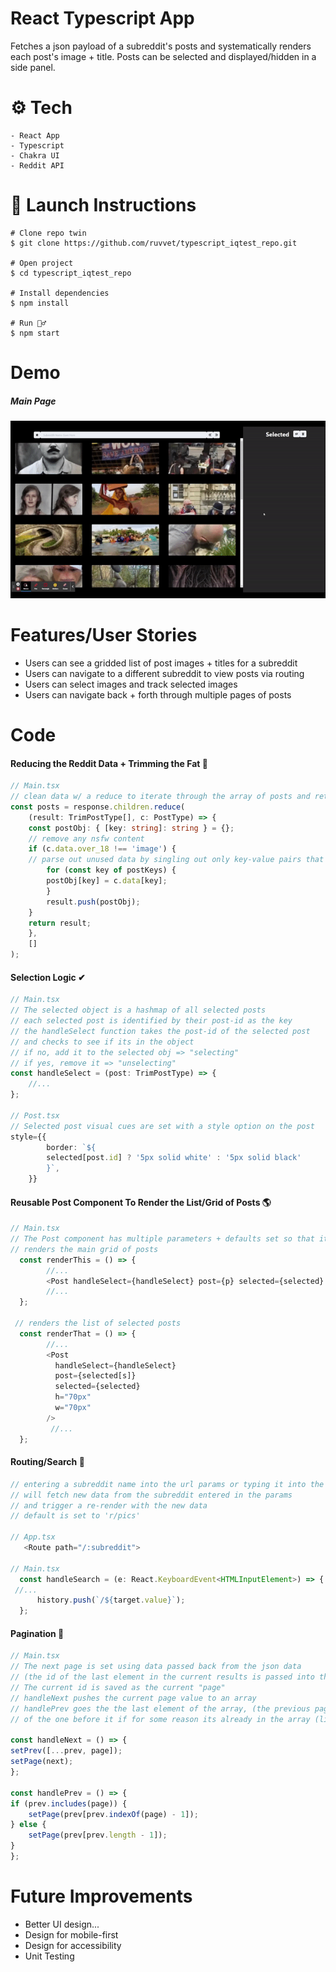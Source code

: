 # React Typescript App

Fetches a json payload of a subreddit's posts and systematically renders each post's image + title. Posts can be selected and displayed/hidden in a side panel.

# ⚙ Tech
```
- React App
- Typescript
- Chakra UI
- Reddit API
```

# 🚀 Launch Instructions
```
# Clone repo twin
$ git clone https://github.com/ruvvet/typescript_iqtest_repo.git

# Open project
$ cd typescript_iqtest_repo

# Install dependencies
$ npm install

# Run 🏃‍♂️
$ npm start

```
# Demo
##### Main Page
![Main](https://github.com/ruvvet/typescript_iqtest_repo/blob/master/public/main.gif)
# Features/User Stories

* Users can see a gridded list of post images + titles for a subreddit
* Users can navigate to a different subreddit to view posts via routing
* Users can select images and track selected images
* Users can navigate back + forth through multiple pages of posts

# Code
#### Reducing the Reddit Data + Trimming the Fat 🔪
```ts
// Main.tsx
// clean data w/ a reduce to iterate through the array of posts and return only what is needed
const posts = response.children.reduce(
    (result: TrimPostType[], c: PostType) => {
    const postObj: { [key: string]: string } = {};
    // remove any nsfw content
    if (c.data.over_18 !== 'image') {
    // parse out unused data by singling out only key-value pairs that match the postKeys array
        for (const key of postKeys) {
        postObj[key] = c.data[key];
        }
        result.push(postObj);
    }
    return result;
    },
    []
);
```
#### Selection Logic ✔
```ts
// Main.tsx
// The selected object is a hashmap of all selected posts
// each selected post is identified by their post-id as the key
// the handleSelect function takes the post-id of the selected post
// and checks to see if its in the object
// if no, add it to the selected obj => "selecting"
// if yes, remove it => "unselecting"
const handleSelect = (post: TrimPostType) => {
    //...
};

// Post.tsx
// Selected post visual cues are set with a style option on the post
style={{
        border: `${
        selected[post.id] ? '5px solid white' : '5px solid black'
        }`,
    }}
```

#### Reusable Post Component To Render the List/Grid of Posts 🌎
```ts
// Main.tsx
// The Post component has multiple parameters + defaults set so that it is reusable, recyclable, and clean
// renders the main grid of posts
  const renderThis = () => {
        //...
        <Post handleSelect={handleSelect} post={p} selected={selected} />
        //...
  };

 // renders the list of selected posts
  const renderThat = () => {
        //...
        <Post
          handleSelect={handleSelect}
          post={selected[s]}
          selected={selected}
          h="70px"
          w="70px"
        />
         //...
  };
```

#### Routing/Search 🔎
```ts
// entering a subreddit name into the url params or typing it into the input search bar
// will fetch new data from the subreddit entered in the params
// and trigger a re-render with the new data
// default is set to 'r/pics'

// App.tsx
   <Route path="/:subreddit">

// Main.tsx
  const handleSearch = (e: React.KeyboardEvent<HTMLInputElement>) => {
 //...
      history.push(`/${target.value}`);
  };
```
#### Pagination 📄
```ts
// Main.tsx
// The next page is set using data passed back from the json data
// (the id of the last element in the current results is passed into the api and it fetches the next 25)
// The current id is saved as the current "page"
// handleNext pushes the current page value to an array
// handlePrev goes the the last element of the array, (the previous page)
// of the one before it if for some reason its already in the array (like going back/forth)

const handleNext = () => {
setPrev([...prev, page]);
setPage(next);
};

const handlePrev = () => {
if (prev.includes(page)) {
    setPage(prev[prev.indexOf(page) - 1]);
} else {
    setPage(prev[prev.length - 1]);
}
};

```
# Future Improvements
 - Better UI design...
 - Design for mobile-first
 - Design for accessibility
 - Unit Testing


